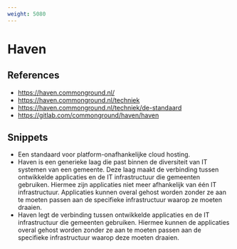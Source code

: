 ```yaml
---
weight: 5080
---
```


# Haven

## References
- https://haven.commonground.nl/
- https://haven.commonground.nl/techniek
- https://haven.commonground.nl/techniek/de-standaard
- https://gitlab.com/commonground/haven/haven

## Snippets
- Een standaard voor platform-onafhankelijke cloud hosting.
- Haven is een generieke laag die past binnen de diversiteit van IT systemen van een gemeente. Deze laag maakt de verbinding tussen ontwikkelde applicaties en de IT infrastructuur die gemeenten gebruiken. Hiermee zijn applicaties niet meer afhankelijk van één IT infrastructuur. Applicaties kunnen overal gehost worden zonder ze aan te moeten passen aan de specifieke infrastructuur waarop ze moeten draaien.
- Haven legt de verbinding tussen ontwikkelde applicaties en de IT infrastructuur die gemeenten gebruiken. Hiermee kunnen de applicaties overal gehost worden zonder ze aan te moeten passen aan de specifieke infrastructuur waarop deze moeten draaien.
